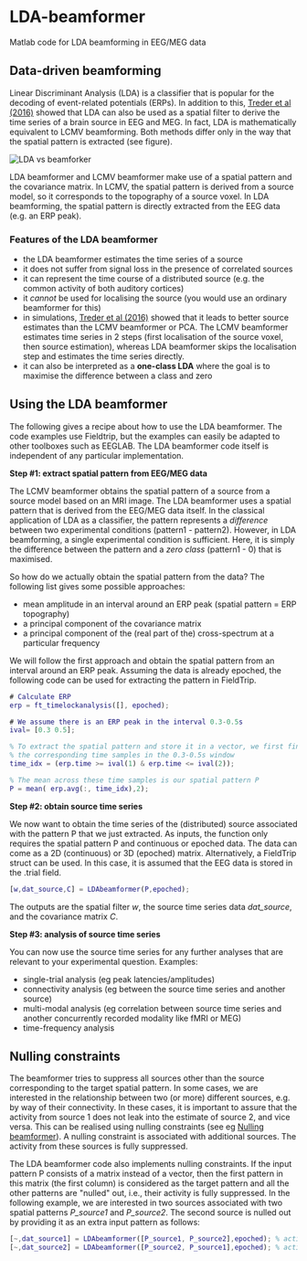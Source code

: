 # LDA-beamformer
Matlab code for LDA beamforming in EEG/MEG data

## Data-driven beamforming

Linear Discriminant Analysis (LDA) is a classifier that is popular for the decoding of event-related potentials (ERPs). In addition to this, [Treder et al (2016)](http://www.sciencedirect.com/science/article/pii/S1053811916000252) showed that LDA can also be used as a spatial filter to derive the time series of a brain source in EEG and MEG. In fact, LDA is mathematically equivalent to LCMV beamforming. Both methods differ only in the way that the spatial pattern is extracted (see figure).

![LDA vs beamforker](/images/LDA_vs_beamformer.jpg)

LDA beamformer and LCMV beamformer make use of a spatial pattern and the covariance matrix. In LCMV, the spatial pattern is derived from a source model, so it corresponds to the topography of a source voxel. In LDA beamforming, the spatial pattern is directly extracted from the EEG data (e.g. an ERP peak).

### Features of the LDA beamformer

* the LDA beamformer estimates the time series of a source
* it does not suffer from signal loss in the presence of correlated sources
* it can represent the time course of a distributed source (e.g. the common activity of both auditory cortices)
* it *cannot* be used for localising the source (you would use an ordinary beamformer for this)
* in simulations, [Treder et al (2016)](http://www.sciencedirect.com/science/article/pii/S1053811916000252) showed that it leads to better source estimates than the LCMV beamformer or PCA. The LCMV beamformer estimates time series in 2 steps (first localisation of the source voxel, then source estimation), whereas LDA beamformer skips the localisation step and estimates the time series directly.
* it can also be interpreted as a **one-class LDA** where the goal is to maximise the difference between a class and zero

## Using the LDA beamformer

The following gives a recipe about how to use the LDA beamformer. The code examples use Fieldtrip, but the examples can easily be adapted to other toolboxes such as EEGLAB. The LDA beamformer code itself is independent of any particular implementation.

**Step #1: extract spatial pattern from EEG/MEG data**

The LCMV beamformer obtains the spatial pattern of a source from a source model based on an MRI image. The LDA beamformer uses a spatial pattern that is derived from the EEG/MEG data itself. In the classical application of LDA as a classifier, the pattern represents a *difference* between two experimental conditions (pattern1 - pattern2). However, in LDA beamforming, a single experimental condition is sufficient. Here, it is simply the difference between the pattern and a *zero class* (pattern1 - 0) that is maximised. 

So how do we actually obtain the spatial pattern from the data? The following list gives some possible approaches:

* mean amplitude in an interval around an ERP peak (spatial pattern = ERP topography)
* a principal component of the covariance matrix
* a principal component of the (real part of the) cross-spectrum at a particular frequency

We will follow the first approach and obtain the spatial pattern from an interval around an ERP peak. Assuming the data is already epoched, the following code can be used for extracting the pattern in FieldTrip.

```Matlab
# Calculate ERP
erp = ft_timelockanalysis([], epoched);   

# We assume there is an ERP peak in the interval 0.3-0.5s
ival= [0.3 0.5];  

% To extract the spatial pattern and store it in a vector, we first find
% the corresponding time samples in the 0.3-0.5s window
time_idx = (erp.time >= ival(1) & erp.time <= ival(2));

% The mean across these time samples is our spatial pattern P
P = mean( erp.avg(:, time_idx),2);

```


**Step #2: obtain source time series**

We now want to obtain the time series of the (distributed) source associated with the pattern P that we just extracted. As inputs, the function only requires the spatial pattern P and continuous or epoched data. The data can come as a 2D (continuous) or 3D (epoched) matrix. Alternatively, a FieldTrip struct can be used. In this case, it is assumed that the EEG data is stored in the .trial field.

```Matlab
[w,dat_source,C] = LDAbeamformer(P,epoched);
```

The outputs are the spatial filter *w*, the source time series data *dat_source*, and the covariance matrix *C*.

**Step #3: analysis of source time series**

You can now use the source time series for any further analyses that are relevant to your experimental question. Examples:

* single-trial analysis (eg peak latencies/amplitudes)
* connectivity analysis (eg between the source time series and another source)
* multi-modal analysis (eg correlation between source time series and another concurrently recorded modality like fMRI or MEG)
* time-frequency analysis

## Nulling constraints

The beamformer tries to suppress all sources other than the source corresponding to the target spatial pattern. In some cases, we are interested in the relationship between two (or more) different sources, e.g. by way of their connectivity. In these cases, it is important to assure that the activity from source 1 does not leak into the estimate of source 2, and vice versa. This can be realised using nulling constraints (see eg [Nulling beamformer](https://www.ncbi.nlm.nih.gov/pmc/articles/PMC2818446/)). A nulling constraint is associated with additional sources. The activity from these sources is fully suppressed.

The LDA beamformer code also implements nulling constraints. If the input pattern P consists of a matrix instead of a vector, then the first pattern in this matrix (the first column) is considered as the target pattern and all the other patterns are "nulled" out, i.e., their activity is fully suppressed. In the following example, we are interested in two sources associated with two spatial patterns *P_source1* and *P_source2*. The second source is nulled out by providing it as an extra input pattern as follows:

```Matlab
[~,dat_source1] = LDAbeamformer([P_source1, P_source2],epoched); % activity of source 1 with source 2 fully suppressed
[~,dat_source2] = LDAbeamformer([P_source2, P_source1],epoched); % activity of source 2 with source 1 fully suppressed
```

